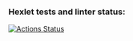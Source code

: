 ### Hexlet tests and linter status:
[![Actions Status](https://github.com/PetrLomaev/frontend-project-11/actions/workflows/hexlet-check.yml/badge.svg)](https://github.com/PetrLomaev/frontend-project-11/actions)